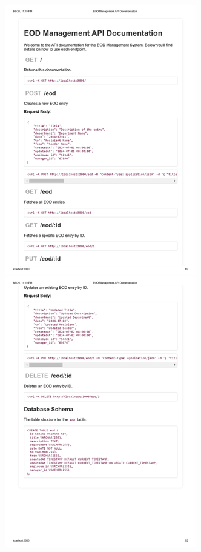 ![Alt text](https://github.com/SpicierEwe/eod_node_express_server/blob/main/api_documentation/images/EOD%20Management%20API%20Documentation_page-0001.jpg)
![Alt text](https://github.com/SpicierEwe/eod_node_express_server/blob/main/api_documentation/images/EOD%20Management%20API%20Documentation_page-0002.jpg)
